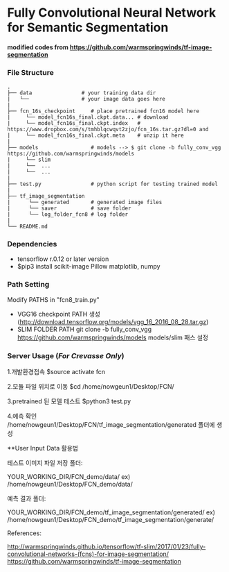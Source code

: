 # Fully Convolutional Neural Network for Semantic Segmentation

#### modified codes from https://github.com/warmspringwinds/tf-image-segmentation

### File Structure
    .
    ├── data                # your training data dir
    |   └──                 # your image data goes here 
    |
    ├── fcn_16s_checkpoint     # place pretrained fcn16 model here 
    |     └── model_fcn16s_final.ckpt.data... # download 
    |     └── model_fcn16s_final.ckpt.index   # https://www.dropbox.com/s/tmhblqcwqvt2zjo/fcn_16s.tar.gz?dl=0 and 
    |     └── model_fcn16s_final.ckpt.meta    # unzip it here
    |     
    ├── models                 # models --> $ git clone -b fully_conv_vgg https://github.com/warmspringwinds/models
    |     └── slim
    |     └──  ...
    |     └──  ...
    |     
    ├── test.py                # python script for testing trained model
    |
    ├── tf_image_segmentation
    |      └── generated       # generated image files
    |      └── saver           # save folder
    |      └── log_folder_fcn8 # log folder
    |     
    └── README.md
  

### Dependencies
- tensorflow r.0.12 or later version
- $pip3 install scikit-image Pillow matplotlib, numpy


### Path Setting

Modify PATHS in "fcn8_train.py"

- VGG16 checkpoint PATH 생성 (http://download.tensorflow.org/models/vgg_16_2016_08_28.tar.gz)
- SLIM FOLDER PATH 
  git clone -b fully_conv_vgg https://github.com/warmspringwinds/models
models/slim 패스 설정


### Server Usage (*For Crevasse Only*)

1.개발환경접속
$source activate fcn

2.모듈 파일 위치로 이동
$cd /home/nowgeun1/Desktop/FCN/

3.pretrained 된 모델 테스트
$python3 test.py

4.예측 확인
/home/nowgeun1/Desktop/FCN/tf_image_segmentation/generated 폴더에 생성

**User Input Data 활용법

테스트 이미지 파일 저장 폴더:

YOUR_WORKING_DIR/FCN_demo/data/
ex) /home/nowgeun1/Desktop/FCN_demo/data/


예측 결과 폴더:

YOUR_WORKING_DIR/FCN_demo/tf_image_segmentation/generated/
ex) /home/nowgeun1/Desktop/FCN_demo/tf_image_segmentation/generate/



References:

http://warmspringwinds.github.io/tensorflow/tf-slim/2017/01/23/fully-convolutional-networks-(fcns)-for-image-segmentation/
https://github.com/warmspringwinds/tf-image-segmentation
